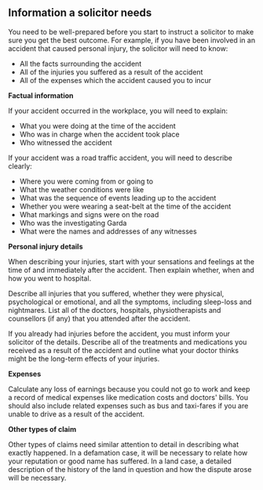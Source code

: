 ##  Information a solicitor needs

You need to be well-prepared before you start to instruct a solicitor to make
sure you get the best outcome. For example, if you have been involved in an
accident that caused personal injury, the solicitor will need to know:

  * All the facts surrounding the accident 
  * All of the injuries you suffered as a result of the accident 
  * All of the expenses which the accident caused you to incur 

**Factual information**

If your accident occurred in the workplace, you will need to explain:

  * What you were doing at the time of the accident 
  * Who was in charge when the accident took place 
  * Who witnessed the accident 

If your accident was a road traffic accident, you will need to describe
clearly:

  * Where you were coming from or going to 
  * What the weather conditions were like 
  * What was the sequence of events leading up to the accident 
  * Whether you were wearing a seat-belt at the time of the accident 
  * What markings and signs were on the road 
  * Who was the investigating Garda 
  * What were the names and addresses of any witnesses 

**Personal injury details**

When describing your injuries, start with your sensations and feelings at the
time of and immediately after the accident. Then explain whether, when and how
you went to hospital.

Describe all injuries that you suffered, whether they were physical,
psychological or emotional, and all the symptoms, including sleep-loss and
nightmares. List all of the doctors, hospitals, physiotherapists and
counsellors (if any) that you attended after the accident.

If you already had injuries before the accident, you must inform your
solicitor of the details. Describe all of the treatments and medications you
received as a result of the accident and outline what your doctor thinks might
be the long-term effects of your injuries.

**Expenses**

Calculate any loss of earnings because you could not go to work and keep a
record of medical expenses like medication costs and doctors' bills. You
should also include related expenses such as bus and taxi-fares if you are
unable to drive as a result of the accident.

**Other types of claim**

Other types of claims need similar attention to detail in describing what
exactly happened. In a defamation case, it will be necessary to relate how
your reputation or good name has suffered. In a land case, a detailed
description of the history of the land in question and how the dispute arose
will be necessary.
